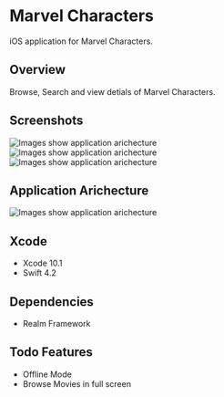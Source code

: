 # Marvel Characters

iOS application for Marvel Characters. 


## Overview

Browse, Search and view detials of Marvel Characters.

## Screenshots

![Images show application arichecture](Documentation/1.png)
![Images show application arichecture](Documentation/2.png)
![Images show application arichecture](Documentation/3.png)

## Application Arichecture

![Images show application arichecture](Documentation/arichecture.png)


## Xcode

* Xcode 10.1
* Swift 4.2

## Dependencies

* Realm Framework

## Todo Features

* Offline Mode
* Browse Movies in full screen
